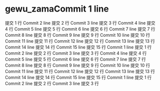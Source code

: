 # gewu_zamaCommit 1 line
提交 1 行
Commit 2 line
提交 2 行
Commit 3 line
提交 3 行
Commit 4 line
提交 4 行
Commit 5 line
提交 5 行
Commit 6 line
提交 6 行
Commit 7 line
提交 7 行
Commit 8 line
提交 8 行
Commit 9 line
提交 9 行
Commit 10 line
提交 10 行
Commit 11 line
提交 11 行
Commit 12 line
提交 12 行
Commit 13 line
提交 13 行
Commit 14 line
提交 14 行
Commit 15 line
提交 15 行
Commit 1 line
提交 1 行
Commit 2 line
提交 2 行
Commit 3 line
提交 3 行
Commit 4 line
提交 4 行
Commit 5 line
提交 5 行
Commit 6 line
提交 6 行
Commit 7 line
提交 7 行
Commit 8 line
提交 8 行
Commit 9 line
提交 9 行
Commit 10 line
提交 10 行
Commit 11 line
提交 11 行
Commit 12 line
提交 12 行
Commit 13 line
提交 13 行
Commit 14 line
提交 14 行
Commit 15 line
提交 15 行
Commit 1 line
提交 1 行
Commit 2 line
提交 2 行
Commit 3 line
提交 3 行
